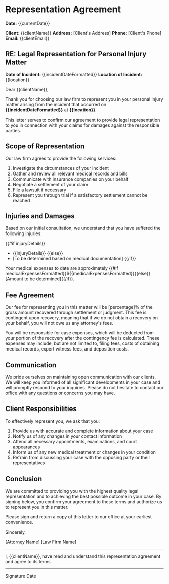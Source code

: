 # Representation Agreement

**Date:** {{currentDate}}

**Client:** {{clientName}}
**Address:** [Client's Address]
**Phone:** [Client's Phone]
**Email:** {{clientEmail}}

## RE: Legal Representation for Personal Injury Matter
**Date of Incident:** {{incidentDateFormatted}}
**Location of Incident:** {{location}}

Dear {{clientName}},

Thank you for choosing our law firm to represent you in your personal injury matter arising from the incident that occurred on **{{incidentDateFormatted}}** at **{{location}}**.

This letter serves to confirm our agreement to provide legal representation to you in connection with your claims for damages against the responsible parties.

## Scope of Representation

Our law firm agrees to provide the following services:

1. Investigate the circumstances of your incident
2. Gather and review all relevant medical records and bills
3. Communicate with insurance companies on your behalf
4. Negotiate a settlement of your claim
5. File a lawsuit if necessary
6. Represent you through trial if a satisfactory settlement cannot be reached

## Injuries and Damages

Based on our initial consultation, we understand that you have suffered the following injuries:

{{#if injuryDetails}}
* {{injuryDetails}}
{{else}}
* [To be determined based on medical documentation]
{{/if}}

Your medical expenses to date are approximately {{#if medicalExpensesFormatted}}${{medicalExpensesFormatted}}{{else}}[Amount to be determined]{{/if}}.

## Fee Agreement

Our fee for representing you in this matter will be [percentage]% of the gross amount recovered through settlement or judgment. This fee is contingent upon recovery, meaning that if we do not obtain a recovery on your behalf, you will not owe us any attorney's fees.

You will be responsible for case expenses, which will be deducted from your portion of the recovery after the contingency fee is calculated. These expenses may include, but are not limited to, filing fees, costs of obtaining medical records, expert witness fees, and deposition costs.

## Communication

We pride ourselves on maintaining open communication with our clients. We will keep you informed of all significant developments in your case and will promptly respond to your inquiries. Please do not hesitate to contact our office with any questions or concerns you may have.

## Client Responsibilities

To effectively represent you, we ask that you:

1. Provide us with accurate and complete information about your case
2. Notify us of any changes in your contact information
3. Attend all necessary appointments, examinations, and court appearances
4. Inform us of any new medical treatment or changes in your condition
5. Refrain from discussing your case with the opposing party or their representatives

## Conclusion

We are committed to providing you with the highest quality legal representation and to achieving the best possible outcome in your case. By signing below, you confirm your agreement to these terms and authorize us to represent you in this matter.

Please sign and return a copy of this letter to our office at your earliest convenience.

Sincerely,

[Attorney Name]
[Law Firm Name]

---

I, {{clientName}}, have read and understand this representation agreement and agree to its terms.

___________________________     _______________
Signature                       Date 
